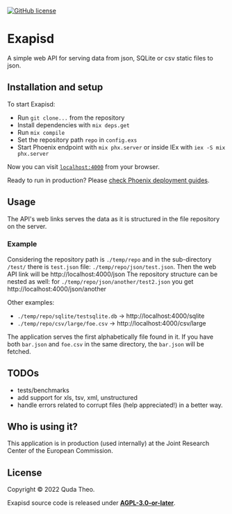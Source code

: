 [![GitHub license](https://img.shields.io/github/license/huqedato/Exapisd)](https://github.com/huqedato/Exapisd)

# Exapisd
A simple web API for serving data from json, SQLite or csv static files to json.

## Installation and setup

To start Exapisd:

  * Run `git clone...` from the repository
  * Install dependencies with `mix deps.get`
  * Run `mix compile`
  * Set the repository path `repo` in `config.exs` 
  * Start Phoenix endpoint with `mix phx.server` or inside IEx with `iex -S mix phx.server`

Now you can visit [`localhost:4000`](http://localhost:4000) from your browser.

Ready to run in production? Please [check Phoenix deployment guides](https://hexdocs.pm/phoenix/deployment.html).

## Usage
The API's web links serves the data as it is structured in the file repository on the server.
### Example
Considering the repository path is `./temp/repo` and in the sub-directory `/test/` there is `test.json` file:
`./temp/repo/json/test.json`. Then the web API link will be http://localhost:4000/json
The repository structure can be nested as well: for `./temp/repo/json/another/test2.json` you get http://localhost:4000/json/another

Other examples:
 - `./temp/repo/sqlite/testsqlite.db` -> http://localhost:4000/sqlite
 - `./temp/repo/csv/large/foe.csv` -> http://localhost:4000/csv/large

The application serves the first alphabetically file found in it. If you have both `bar.json` and `foe.csv` in the same directory, the `bar.json` will be fetched. 

## TODOs
 - tests/benchmarks
 - add support for xls, tsv, xml, unstructured
 - handle errors related to corrupt files (help appreciated!) in a better way.

## Who is using it?
This application is in production (used internally) at the Joint Research Center of the European Commission.

## License
Copyright © 2022 Quda Theo.

Exapisd source code is released under **[AGPL-3.0-or-later](https://www.gnu.org/licenses/agpl-3.0.html)**.
